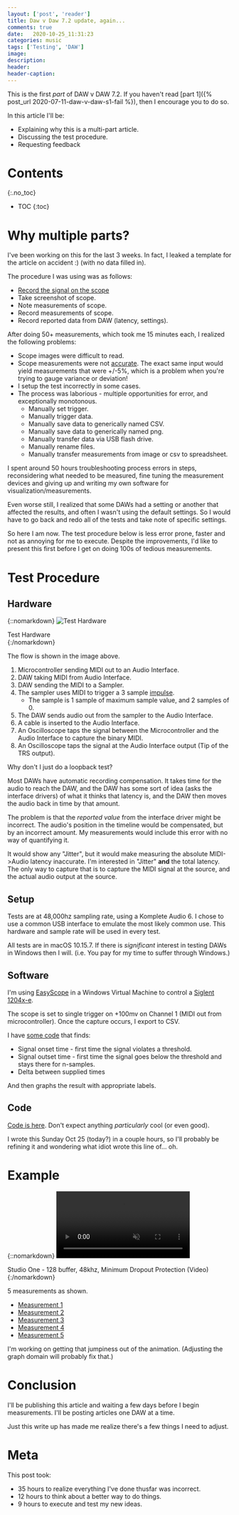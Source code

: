 ```yaml
---
layout: ['post', 'reader']
title: Daw v Daw 7.2 update, again...
comments: true
date:   2020-10-25_11:31:23 
categories: music
tags: ['Testing', 'DAW']
image:
description:
header:
header-caption:
---
```


This is the first _part_ of DAW v DAW 7.2. If you haven't read [part 1]({% post_url 2020-07-11-daw-v-daw-s1-fail %}), then I encourage you to do so.

In this article I'll be:

* Explaining why this is a multi-part article.
* Discussing the test procedure.
* Requesting feedback

<!--more-->


# Contents
{:.no_toc}
* TOC
{:toc}

# Why multiple parts?

I've been working on this for the last 3 weeks. In fact, I leaked a template for the article on accident :) (with no data filled in).

The procedure I was using was as follows:

* [Record the signal on the scope](#hardware)
* Take screenshot of scope.
* Note measurements of scope.
* Record measurements of scope.
* Record reported data from DAW (latency, settings).

After doing 50+ measurements, which took me 15 minutes each, I realized the following problems:

* Scope images were difficult to read.
* Scope measurements were not [accurate](https://en.wikipedia.org/wiki/Accuracy_and_precision). The exact same input would yield measurements that were +/-5%, which is a problem when you're trying to gauge variance or deviation!
* I setup the test incorrectly in some cases.
* The process was laborious - multiple opportunities for error, and exceptionally monotonous.
    * Manually set trigger.
    * Manually trigger data.
    * Manually save data to generically named CSV.
    * Manually save data to generically named png.
    * Manually transfer data via USB flash drive.
    * Manually rename files.
    * Manually transfer measurements from image or csv to spreadsheet.

I spent around 50 hours troubleshooting process errors in steps, reconsidering what needed to be measured, fine tuning the measurement devices and giving up and writing my own software for visualization/measurements.

Even worse still, I realized that some DAWs had a setting or another that affected the results, and often I wasn't using the default settings. So I would have to go back and redo all of the tests and take note of specific settings.

So here I am now. The test procedure below is less error prone, faster and not as annoying for me to execute. Despite the improvements, I'd like to present this first before I get on doing 100s of tedious measurements.

# Test Procedure

## Hardware

{::nomarkdown}
<img src="/assets/DVD72/TestHardware.png" alt="Test Hardware">
<div class="image-caption">Test Hardware</div>
{:/nomarkdown}

The flow is shown in the image above.

1. Microcontroller sending MIDI out to an Audio Interface.
2. DAW taking MIDI from Audio Interface.
3. DAW sending the MIDI to a Sampler.
4. The sampler uses MIDI to trigger a 3 sample [impulse](https://en.wikipedia.org/wiki/Dirac_delta_function).
    * The sample is 1 sample of maximum sample value, and 2 samples of 0.
5. The DAW sends audio out from the sampler to the Audio Interface.
6. A cable is inserted to the Audio Interface.
7. An Oscilloscope taps the signal between the Microcontroller and the Audio Interface to capture the binary MIDI.
8. An Oscilloscope taps the signal at the Audio Interface output (Tip of the TRS output).

Why don't I just do a loopback test?

Most DAWs have automatic recording compensation. It takes time for the audio to reach the DAW, and the DAW has some sort of idea (asks the interface drivers) of what it thinks that latency is, and the DAW then moves the audio back in time by that amount.

The problem is that the _reported value_ from the interface driver might be incorrect. The audio's position in the timeline would be compensated, but by an incorrect amount. My measurements would include this error with no way of quantifying it.

It would show any "Jitter", but it would make measuring the absolute MIDI->Audio latency inaccurate. I'm interested in "Jitter" **and** the total latency. The only way to capture that is to capture the MIDI signal at the source, and the actual audio output at the source.

## Setup

Tests are at 48,000hz sampling rate, using a Komplete Audio 6. I chose to use a common USB interface to emulate the most likely common use. This hardware and sample rate will be used in every test.

All tests are in macOS 10.15.7. If there is _significant_ interest in testing DAWs in Windows then I will. (i.e. You pay for my time to suffer through Windows.)

## Software

I'm using [EasyScope](https://teledynelecroy.com/support/softwaredownload/easyscope.aspx) in a Windows Virtual Machine to control a [Siglent 1204x-e](https://siglentna.com/product/sds1204x-e-200-mhz/).

The scope is set to single trigger on +100mv on Channel 1 (MIDI out from microcontroller). Once the capture occurs, I export to CSV.

I have [some code](#code) that finds:

* Signal onset time - first time the signal violates a threshold.
* Signal outset time - first time the signal goes below the threshold and stays there for n-samples.
* Delta between supplied times

And then graphs the result with appropriate labels.

## Code

[Code is here](https://github.com/admiralbumblebee/deltafinder). Don't expect anything _particularly_ cool (or even good).

I wrote this Sunday Oct 25 (today?) in a couple hours, so I'll probably be refining it and wondering what idiot wrote this line of... oh.

# Example

{::nomarkdown}
    <video autoplay loop muted class="gifvid">
        <source src="/assets/DVD72/s1128.mp4" type="video/mp4">
        Your browser does not support the video tag.
    </video>
    <div class="video-caption">Studio One - 128 buffer, 48khz, Minimum Dropout Protection (Video)</div>
{:/nomarkdown}

5 measurements as shown.

* [Measurement 1](/assets/DVD72/StudioOne128Minimum1.csv)
* [Measurement 2](/assets/DVD72/StudioOne128Minimum2.csv)
* [Measurement 3](/assets/DVD72/StudioOne128Minimum3.csv)
* [Measurement 4](/assets/DVD72/StudioOne128Minimum4.csv)
* [Measurement 5](/assets/DVD72/StudioOne128Minimum5.csv)


I'm working on getting that jumpiness out of the animation. (Adjusting the graph domain will probably fix that.)

# Conclusion

I'll be publishing this article and waiting a few days before I begin measurements. I'll be posting articles one DAW at a time.

Just this write up has made me realize there's a few things I need to adjust.

# Meta

This post took:

* 35 hours to realize everything I've done thusfar was incorrect.
* 12 hours to think about a better way to do things.
* 9 hours to execute and test my new ideas.
